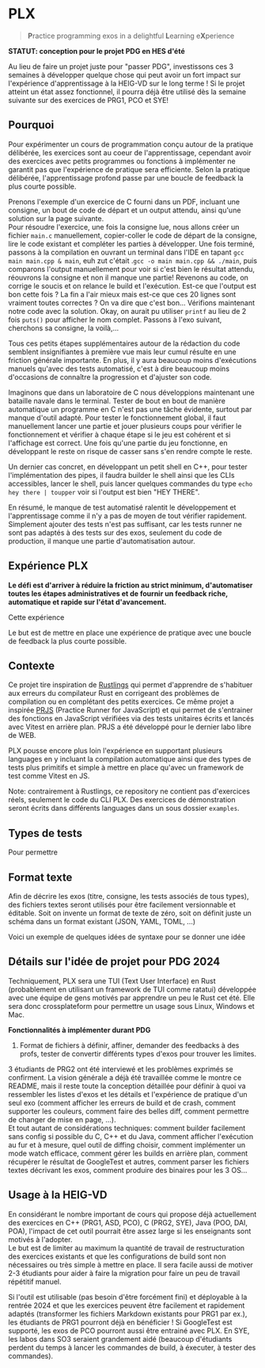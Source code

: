 # PLX
> **P**ractice programming exos in a delightful **L**earning e**X**perience

**STATUT: conception pour le projet PDG en HES d'été**

Au lieu de faire un projet juste pour "passer PDG", investissons ces 3 semaines à développer quelque chose qui peut avoir un fort impact sur l'expérience d'apprentissage à la HEIG-VD sur le long terme ! Si le projet atteint un état assez fonctionnel, il pourra déjà être utilisé dès la semaine suivante sur des exercices de PRG1, PCO et SYE!

## Pourquoi
Pour expérimenter un cours de programmation conçu autour de la pratique délibérée, les exercices sont au coeur de l'apprentissage, cependant avoir des exercices avec petits programmes ou fonctions à implémenter ne garantit pas que l'expérience de pratique sera efficiente. Selon la pratique délibérée, l'apprentissage profond passe par une boucle de feedback la plus courte possible.

Prenons l'exemple d'un exercice de C fourni dans un PDF, incluant une consigne, un bout de code de départ et un output attendu, ainsi qu'une solution sur la page suivante.  
Pour résoudre l'exercice, une fois la consigne lue, nous allons créer un fichier `main.c` manuellement, copier-coller le code de départ de la consigne, lire le code existant et compléter les parties à développer. Une fois terminé, passons à la compilation en ouvrant un terminal dans l'IDE en tapant `gcc main main.cpp & main`, euh zut c'était .`gcc -o main main.cpp && ./main`, puis comparons l'output manuellement pour voir si c'est bien le résultat attendu, réouvrons la consigne et non il manque une partie! Revenons au code, on corrige le soucis et on relance le build et l'exécution. Est-ce que l'output est bon cette fois ? La fin a l'air mieux mais est-ce que ces 20 lignes sont vraiment toutes correctes ? On va dire que c'est bon... Vérifions maintenant notre code avec la solution. Okay, on aurait pu utiliser `printf` au lieu de 2 fois `puts()` pour afficher le nom complet. Passons à l'exo suivant, cherchons sa consigne, la voilà,...

Tous ces petits étapes supplémentaires autour de la rédaction du code semblent insignifiantes à première vue mais leur cumul résulte en une friction générale importante. En plus, il y aura beaucoup moins d'exécutions manuels qu'avec des tests automatisé, c'est à dire beaucoup moins d'occasions de connaître la progression et d'ajuster son code.

Imaginons que dans un laboratoire de C nous développions maintenant une bataille navale dans le terminal. Tester de bout en bout de manière automatique un programme en C n'est pas une tâche évidente, surtout par manque d'outil adapté. Pour tester le fonctionnement global, il faut manuellement lancer une partie et jouer plusieurs coups pour vérifier le fonctionnement et vérifier à chaque étape si le jeu est cohérent et si l'affichage est correct. Une fois qu'une partie du jeu fonctionne, en développant le reste on risque de casser sans s'en rendre compte le reste.

Un dernier cas concret, en développant un petit shell en C++, pour tester l'implémentation des pipes, il faudra builder le shell ainsi que les CLIs accessibles, lancer le shell, puis lancer quelques commandes du type `echo hey there | toupper` voir si l'output est bien "HEY THERE".

En résumé, le manque de test automatisé ralentit le développement et l'apprentissage comme il n'y a pas de moyen de tout vérifier rapidement. Simplement ajouter des tests n'est pas suffisant, car les tests runner ne sont pas adaptés à des tests sur des exos, seulement du code de production, il manque une partie d'automatisation autour.

## Expérience PLX
**Le défi est d'arriver à réduire la friction au strict minimum, d'automatiser toutes les étapes administratives et de fournir un feedback riche, automatique et rapide sur l'état d'avancement.**

Cette expérience 

Le but est de mettre en place une expérience de pratique avec une boucle de feedback la plus courte possible.

## Contexte
Ce projet tire inspiration de [Rustlings](https://rustlings.cool/) qui permet d'apprendre de s'habituer aux erreurs du compilateur Rust en corrigeant des problèmes de compilation ou en complétant des petits exercices. Ce même projet a inspirée [PRJS](https://github.com/samuelroland/prjs) (Practice Runner for JavaScript) et qui permet de s'entrainer des fonctions en JavaScript vérifiées via des tests unitaires écrits et lancés avec Vitest en arrière plan. PRJS a été développé pour le dernier labo libre de WEB.

PLX pousse encore plus loin l'expérience en supportant plusieurs languages en y incluant la compilation automatique ainsi que des types de tests plus primitifs et simple à mettre en place qu'avec un framework de test comme Vitest en JS.

Note: contrairement à Rustlings, ce repository ne contient pas d'exercices réels, seulement le code du CLI PLX. Des exercices de démonstration seront écrits dans différents languages dans un sous dossier `examples`.

## Types de tests
Pour permettre

## Format texte
Afin de décrire les exos (titre, consigne, les tests associés de tous types), des fichiers textes seront utilisés pour être facilement versionnable et éditable. Soit on invente un format de texte de zéro, soit on définit juste un schéma dans un format existant (JSON, YAML, TOML, ...)

Voici un exemple de quelques idées de syntaxe pour se donner une idée


## Détails sur l'idée de projet pour PDG 2024
Techniquement, PLX sera une TUI (Text User Interface) en Rust (probablement en utilisant un framework de TUI comme ratatui) développée avec une équipe de gens motivés par apprendre un peu le Rust cet été. Elle sera donc crossplateform pour permettre un usage sous Linux, Windows et Mac.

**Fonctionnalités à implémenter durant PDG**
1. Format de fichiers à définir, affiner, demander des feedbacks à des profs, tester de convertir différents types d'exos pour trouver les limites.

3 étudiants de PRG2 ont été interviewé et les problèmes exprimés se confirment. La vision générale a déjà été travaillée comme le montre ce README, mais il reste toute la conception détaillée pour définir à quoi va ressembler les listes d'exos et les détails et l'expérience de pratique d'un seul exo (comment afficher les erreurs de build et de crash, comment supporter les couleurs, comment faire des belles diff, comment permettre de changer de mise en page, ...).  
Et tout autant de considérations techniques: comment builder facilement sans config si possible du C, C++ et du Java, comment afficher l'exécution au fur et à mesure, quel outil de diffing choisir, comment implémenter un mode watch efficace, comment gérer les builds en arrière plan, comment récupérer le résultat de GoogleTest et autres, comment parser les fichiers textes décrivant les exos, comment produire des binaires pour les 3 OS...

## Usage à la HEIG-VD
En considérant le nombre important de cours qui propose déjà actuellement des exercices en C++ (PRG1, ASD, PCO), C (PRG2, SYE), Java (POO, DAI, POA), l'impact de cet outil pourrait être assez large si les enseignants sont motivés à l'adopter.  
Le but est de limiter au maximum la quantité de travail de restructuration des exercices existants et que les configurations de build sont non nécessaires ou très simple à mettre en place. Il sera facile aussi de motiver 2-3 étudiants pour aider à faire la migration pour faire un peu de travail répétitif manuel.

Si l'outil est utilisable (pas besoin d'être forcément fini) et déployable à la rentrée 2024 et que les exercices peuvent être facilement et rapidement adaptés (transformer les fichiers Markdown existants pour PRG1 par ex.), les étudiants de PRG1 pourront déjà en bénéficier ! Si GoogleTest est supporté, les exos de PCO pourront aussi être entrainé avec PLX. En SYE, les labos dans SO3 seraient grandement aidé (beaucoup d'étudiants perdent du temps à lancer les commandes de build, à éxecuter, à tester des commandes).

